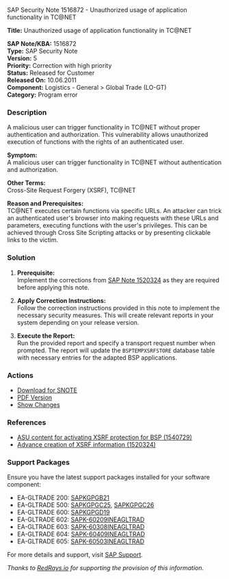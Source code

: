 SAP Security Note 1516872 - Unauthorized usage of application functionality in TC@NET

**Title:** Unauthorized usage of application functionality in TC@NET

**SAP Note/KBA:** 1516872  
**Type:** SAP Security Note  
**Version:** 5  
**Priority:** Correction with high priority  
**Status:** Released for Customer  
**Released On:** 10.06.2011  
**Component:** Logistics - General > Global Trade (LO-GT)  
**Category:** Program error

### **Description**
A malicious user can trigger functionality in TC@NET without proper authentication and authorization. This vulnerability allows unauthorized execution of functions with the rights of an authenticated user.

**Symptom:**  
A malicious user can trigger functionality in TC@NET without authentication and authorization.

**Other Terms:**  
Cross-Site Request Forgery (XSRF), TC@NET

**Reason and Prerequisites:**  
TC@NET executes certain functions via specific URLs. An attacker can trick an authenticated user's browser into making requests with these URLs and parameters, executing functions with the user's privileges. This can be achieved through Cross Site Scripting attacks or by presenting clickable links to the victim.

### **Solution**
1. **Prerequisite:**  
   Implement the corrections from [SAP Note 1520324](https://me.sap.com/notes/1520324) as they are required before applying this note.

2. **Apply Correction Instructions:**  
   Follow the correction instructions provided in this note to implement the necessary security measures. This will create relevant reports in your system depending on your release version.

3. **Execute the Report:**  
   Run the provided report and specify a transport request number when prompted. The report will update the `BSPTEMPXSRFSTORE` database table with necessary entries for the adapted BSP applications.

### **Actions**
- [Download for SNOTE](https://notesdownloads.sap.com/note/0040000008992822017)
- [PDF Version](https://me.sap.com/sap/support/sfm/notes/print/0001516872?language=en-US&token=8E28786D573245EB374731A49FA32AEB)
- [Show Changes](https://me.sap.com/notesLatestChanges/0001516872/E/diff)

### **References**
- [ASU content for activating XSRF protection for BSP (1540729)](https://me.sap.com/notes/1540729)
- [Advance creation of XSRF information (1520324)](https://me.sap.com/notes/1520324)

### **Support Packages**
Ensure you have the latest support packages installed for your software component:
- EA-GLTRADE 200: [SAPKGPGB21](https://me.sap.com/supportpackage/SAPKGPGB21)
- EA-GLTRADE 500: [SAPKGPGC25](https://me.sap.com/supportpackage/SAPKGPGC25), [SAPKGPGC26](https://me.sap.com/supportpackage/SAPKGPGC26)
- EA-GLTRADE 600: [SAPKGPGD19](https://me.sap.com/supportpackage/SAPKGPGD19)
- EA-GLTRADE 602: [SAPK-60209INEAGLTRAD](https://me.sap.com/supportpackage/SAPK-60209INEAGLTRAD)
- EA-GLTRADE 603: [SAPK-60308INEAGLTRAD](https://me.sap.com/supportpackage/SAPK-60308INEAGLTRAD)
- EA-GLTRADE 604: [SAPK-60409INEAGLTRAD](https://me.sap.com/supportpackage/SAPK-60409INEAGLTRAD)
- EA-GLTRADE 605: [SAPK-60503INEAGLTRAD](https://me.sap.com/supportpackage/SAPK-60503INEAGLTRAD)

For more details and support, visit [SAP Support](https://me.sap.com/).

*Thanks to [RedRays.io](https://redrays.io) for supporting the provision of this information.*